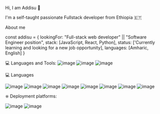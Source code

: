 
Hi, I am Addisu 👋 

I'm a self-taught passionate Fullstack developer from Ethiopia 🇪🇹

About me

const  addisu = {
  lookingFor: "Full-stack web developer" || "Software Engineer position",
  stack: [JavaScript, React, Python],
  status: ['Currently learning and looking for a new job opportunity],
  languages: [Amharic, English]
}



💻 Languages and Tools: 
    ![image](https://user-images.githubusercontent.com/85212711/172000032-25a1c083-85d6-413f-a457-254d16ffa523.png)
    ![image](https://user-images.githubusercontent.com/85212711/172000023-f3c4e578-5215-4ce3-a319-c409bad9e18e.png)
    ![image](https://user-images.githubusercontent.com/85212711/172000039-7928e1b6-1ac9-4d90-a200-510dc4f90a24.png)




💻 Languages

   ![image](https://user-images.githubusercontent.com/85212711/171951328-b1d764b7-94fa-4f6d-a871-aa4b39c98151.png)
   ![image](https://user-images.githubusercontent.com/85212711/171951566-e5a917c3-070f-4a2f-88e5-f5b3c077e3d1.png)
   ![image](https://user-images.githubusercontent.com/85212711/171951593-fa077e49-9dc6-47d9-9faa-ac728e8ea7c7.png)
   ![image](https://user-images.githubusercontent.com/85212711/171951669-e6bde737-0fc8-476e-81ed-51ab7d1100db.png)
   ![image](https://user-images.githubusercontent.com/85212711/171951894-6500e4dc-9ce6-4897-9278-c017aebe017c.png)
   ![image](https://user-images.githubusercontent.com/85212711/171952008-1d4236bd-1100-47ca-96cf-a0f594a53050.png)
   ![image](https://user-images.githubusercontent.com/85212711/171951817-04fec3e1-8a7d-4ece-82d5-6dfcb275359a.png)
   ![image](https://user-images.githubusercontent.com/85212711/171951845-020bd915-72b3-4655-b590-c53b1c4ec561.png)
   
⎈ Deployment platforms:

   ![image](https://user-images.githubusercontent.com/85212711/171952644-f038c447-0c71-4e55-9cfc-c741202370d8.png)
   ![image](https://user-images.githubusercontent.com/85212711/171952689-44774731-38fd-4f76-8a5c-28a0b812cc60.png)
